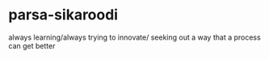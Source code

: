 # parsa-sikaroodi
always learning/always trying to innovate/ seeking out a way that a process can get better
